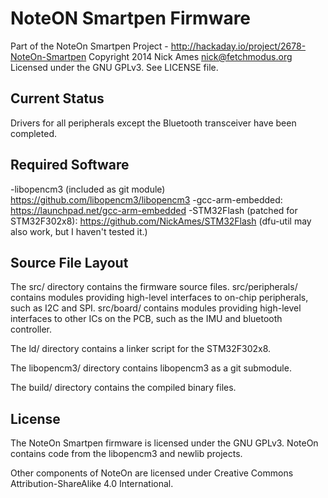 NoteON Smartpen Firmware
========================
Part of the NoteOn Smartpen Project - http://hackaday.io/project/2678-NoteOn-Smartpen
Copyright 2014 Nick Ames <nick@fetchmodus.org>
Licensed under the GNU GPLv3. See LICENSE file.

Current Status
--------------
Drivers for all peripherals except the Bluetooth transceiver have been completed.

Required Software
-----------------
-libopencm3 (included as git module) https://github.com/libopencm3/libopencm3
-gcc-arm-embedded: https://launchpad.net/gcc-arm-embedded
-STM32Flash (patched for STM32F302x8): https://github.com/NickAmes/STM32Flash
 (dfu-util may also work, but I haven't tested it.)

Source File Layout
------------------
The src/ directory contains the firmware source files. src/peripherals/ contains
modules providing high-level interfaces to on-chip peripherals, such as
I2C and SPI. src/board/ contains modules providing high-level interfaces to 
other ICs on the PCB, such as the IMU and bluetooth controller.

The ld/ directory contains a linker script for the STM32F302x8.

The libopencm3/ directory contains libopencm3 as a git submodule.

The build/ directory contains the compiled binary files.

License
-------
The NoteOn Smartpen firmware is licensed under the GNU GPLv3. NoteOn contains
code from the libopencm3 and newlib projects.

Other components of NoteOn are licensed under
Creative Commons Attribution-ShareAlike 4.0 International.